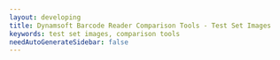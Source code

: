 ```yaml
---
layout: developing
title: Dynamsoft Barcode Reader Comparison Tools - Test Set Images
keywords: test set images, comparison tools
needAutoGenerateSidebar: false
---
```

